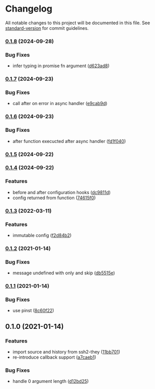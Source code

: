 # Changelog

All notable changes to this project will be documented in this file. See [standard-version](https://github.com/conventional-changelog/standard-version) for commit guidelines.

### [0.1.8](https://github.com/adaltas/node-mocha-they/compare/v0.1.7...v0.1.8) (2024-09-28)

### Bug Fixes

- infer typing in promise fn argument ([d623ad8](https://github.com/adaltas/node-mocha-they/commit/d623ad866f9633322d4a414e524b67b9ae4bfd24))

### [0.1.7](https://github.com/adaltas/node-mocha-they/compare/v0.1.6...v0.1.7) (2024-09-23)

### Bug Fixes

- call after on error in async handler ([e9cab9d](https://github.com/adaltas/node-mocha-they/commit/e9cab9dce6ca194660c83d93ea609cecd51d4258))

### [0.1.6](https://github.com/adaltas/node-mocha-they/compare/v0.1.4...v0.1.6) (2024-09-23)

### Bug Fixes

- after function execucted after async handler ([fd1f040](https://github.com/adaltas/node-mocha-they/commit/fd1f040c5ba66d33c7adfdef516c361aaf09669e))

### [0.1.5](https://github.com/adaltas/node-mocha-they/compare/v0.1.4...v0.1.5) (2024-09-22)

### [0.1.4](https://github.com/adaltas/node-mocha-they/compare/v0.1.3...v0.1.4) (2024-09-22)

### Features

- before and after configuration hooks ([dc9811d](https://github.com/adaltas/node-mocha-they/commit/dc9811d4fe4e978729718140521a9b556e7295fd))
- config returned from function ([74615f0](https://github.com/adaltas/node-mocha-they/commit/74615f05f48b36fafb6b917859c41a013dad27a6))

### [0.1.3](https://github.com/adaltas/node-mocha-they/compare/v0.1.2...v0.1.3) (2022-03-11)

### Features

- immutable config ([f2d84b2](https://github.com/adaltas/node-mocha-they/commit/f2d84b27d22e989770326d9f45bc1b8aeb663e65))

### [0.1.2](https://github.com/adaltas/node-mocha-they/compare/v0.1.1...v0.1.2) (2021-01-14)

### Bug Fixes

- message undefined with only and skip ([db5515e](https://github.com/adaltas/node-mocha-they/commit/db5515e5234b352cfb173b675f7aeae73d50f7f7))

### [0.1.1](https://github.com/adaltas/node-mocha-they/compare/v0.1.0...v0.1.1) (2021-01-14)

### Bug Fixes

- use pinst ([8c60f22](https://github.com/adaltas/node-mocha-they/commit/8c60f22c48bdec528bf412d565efda253526bdef))

## 0.1.0 (2021-01-14)

### Features

- import source and history from ssh2-they ([11bb701](https://github.com/adaltas/node-mocha-they/commit/11bb701a3132b8badb64ffb8d6488107a7f90262))
- re-introduce callback support ([a7caeb1](https://github.com/adaltas/node-mocha-they/commit/a7caeb188576a6a67fb179abb4f41e8fb79dc7ab))

### Bug Fixes

- handle 0 argument length ([d12bd25](https://github.com/adaltas/node-mocha-they/commit/d12bd25d5ead8e8be3c086172bab4ae91f939be3))
